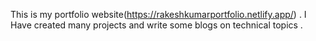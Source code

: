 This is my portfolio website(https://rakeshkumarportfolio.netlify.app/) .
I Have created many projects and write some blogs on technical topics .
